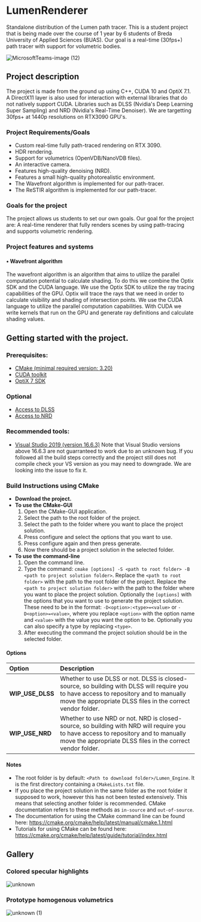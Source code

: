 # LumenRenderer
Standalone distribution of the Lumen path tracer.
This is a student project that is being made over the course of 1 year by 6 students of Breda University of Applied Sciences (BUAS).
Our goal is a real-time (30fps+) path tracer with support for volumetric bodies.

![MicrosoftTeams-image (12)](https://user-images.githubusercontent.com/9714482/120172177-105aab00-c203-11eb-81ef-0d3046d9bd9f.png)


## Project description
The project is made from the ground up using C++, CUDA 10 and OptiX 7.1. A DirectX11 layer is also used for interaction with external libraries that do not natively support CUDA. Libraries such as DLSS (Nvidia's Deep Learning Super Sampling) and NRD (Nvidia's Real-Time Denoiser). We are targetting 30fps+ at 1440p resolutions on RTX3090 GPU's.

### Project Requirements/Goals
* Custom real-time fully path-traced rendering on RTX 3090.
* HDR rendering.
* Support for volumetrics (OpenVDB/NanoVDB files).
* An interactive camera.
* Features high-quality denoising (NRD).
* Features a small high-quality photorealistic environment.
* The Wavefront algorithm is implemented for our path-tracer.
* The ReSTIR algorithm is implemented for our path-tracer.

### Goals for the project
The project allows us students to set our own goals.
Our goal for the project are:
A real-time renderer that fully renders scenes by using path-tracing and supports volumetric rendering.

### Project features and systems
#### • Wavefront algorithm
  The wavefront algorithm is an algorithm that aims to utilize the parallel computation potential to calculate shading.
  To do this we combine the Optix SDK and the CUDA language.
  We use the Optix SDK to utilize the ray tracing capabilities of the GPU.
    Optix will trace the rays that we need in order to calculate visibility and shading of intersection points.
  We use the CUDA language to utilize the parallel computation capabilities.
    With CUDA we write kernels that run on the GPU and generate ray definitions and calculate shading values.

## Getting started with the project.
### Prerequisites:
* [CMake (minimal required version: 3.20)](https://cmake.org/download/) 
* [CUDA toolkit](https://developer.nvidia.com/cuda-downloads)
* [OptiX 7 SDK](https://developer.nvidia.com/designworks/optix/download)
### Optional
* [Access to DLSS](https://developer.nvidia.com/dlss)
* [Access to NRD](https://developer.nvidia.com/nvidia-rt-denoiser)

### Recommended tools:
* [Visual Studio 2019 (version 16.6.3)](https://visualstudio.microsoft.com/)
Note that Visual Studio versions above 16.6.3 are not guarranteed to work due to an unknown bug. If you followed all the build steps correctly and the project still does not compile check your VS version as you may need to downgrade. We are looking into the issue to fix it.

### Build Instructions using CMake
* **Download the project.**
* **To use the CMake-GUI**
  1. Open the CMake-GUI application.
  2. Select the path to the root folder of the project.
  3. Select the path to the folder where you want to place the project solution.
  4. Press configure and select the options that you want to use.
  5. Press configure again and then press generate.
  6. Now there should be a project solution in the selected folder.
* **To use the command-line**
  1. Open the command line.
  2. Type the command: `cmake [options] -S <path to root folder> -B <path to project solution folder>`.
     Replace the `<path to root folder>` with the path to the root folder of the project.
     Replace the `<path to project solution folder>` with the path to the folder where you want to place the project solution.
     Optionally the `[options]` with the options that you want to use to generate the project solution.
     These need to be in the format: `-D<option>:<type>=<value>` or `-D<option>=<value>`,
     where you replace `<option>` with the option name and `<value>` with the value you want the option to be. 
     Optionally you can also specify a type by replacing `<type>`.
  3. After executing the command the project solution should be in the selected folder.

#### Options
| Option | Description |
| :--- | :--- |
| **WIP_USE_DLSS** | Whether to use DLSS or not. DLSS is closed-source, so building with DLSS will require you to have access to repository and to manually move the appropriate DLSS files in the correct vendor folder. |
| **WIP_USE_NRD** | Whether to use NRD or not. NRD is closed-source, so building with NRD will require you to have access to repository and to manually move the appropriate DLSS files in the correct vendor folder. |

#### Notes
* The root folder is by default: `<Path to download folder>/Lumen_Engine`. It is the first directory containing a `CMakeLists.txt` file.
* If you place the project solution in the same folder as the root folder it supposed to work, however this has not been tested extensively.
  This means that selecting another folder is recommended.
  CMake documentation refers to these methods as `in-source` and `out-of-source`.
* The documentation for using the CMake command line can be found here: https://cmake.org/cmake/help/latest/manual/cmake.1.html
* Tutorials for using CMake can be found here: https://cmake.org/cmake/help/latest/guide/tutorial/index.html

## Gallery
### Colored specular highlights
![unknown](https://user-images.githubusercontent.com/9714482/120173799-b0fd9a80-c204-11eb-9c10-1e12e065890f.png)

### Prototype homogenous volumetrics
![unknown (1)](https://user-images.githubusercontent.com/9714482/120174052-f4580900-c204-11eb-984b-1b6ba9a9e5e9.png)
